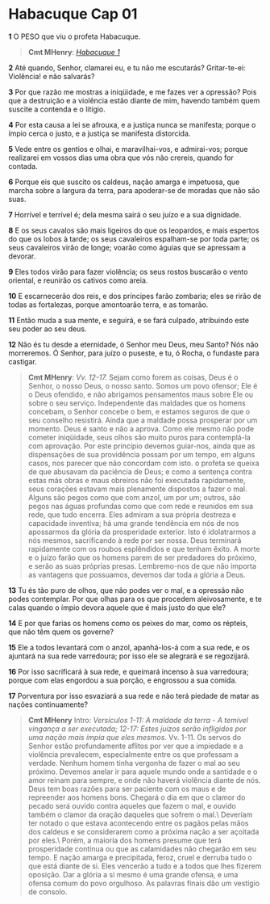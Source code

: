 # Habacuque Cap 01

**1** 	O PESO que viu o profeta Habacuque.

> **Cmt MHenry**: *[Habacuque 1](../35A-Hc/01.md#0)*

**2** 	Até quando, Senhor, clamarei eu, e tu não me escutarás? Gritar-te-ei: Violência! e não salvarás?

**3** 	Por que razão me mostras a iniqüidade, e me fazes ver a opressão? Pois que a destruição e a violência estão diante de mim, havendo também quem suscite a contenda e o litígio.

**4** 	Por esta causa a lei se afrouxa, e a justiça nunca se manifesta; porque o ímpio cerca o justo, e a justiça se manifesta distorcida.

**5** 	Vede entre os gentios e olhai, e maravilhai-vos, e admirai-vos; porque realizarei em vossos dias uma obra que vós não crereis, quando for contada.

**6** 	Porque eis que suscito os caldeus, nação amarga e impetuosa, que marcha sobre a largura da terra, para apoderar-se de moradas que não são suas.

**7** 	Horrível e terrível é; dela mesma sairá o seu juízo e a sua dignidade.

**8** 	E os seus cavalos são mais ligeiros do que os leopardos, e mais espertos do que os lobos à tarde; os seus cavaleiros espalham-se por toda parte; os seus cavaleiros virão de longe; voarão como águias que se apressam a devorar.

**9** 	Eles todos virão para fazer violência; os seus rostos buscarão o vento oriental, e reunirão os cativos como areia.

**10** 	E escarnecerão dos reis, e dos príncipes farão zombaria; eles se rirão de todas as fortalezas, porque amontoarão terra, e as tomarão.

**11** 	Então muda a sua mente, e seguirá, e se fará culpado, atribuindo este seu poder ao seu deus.

**12** 	Não és tu desde a eternidade, ó Senhor meu Deus, meu Santo? Nós não morreremos. Ó Senhor, para juízo o puseste, e tu, ó Rocha, o fundaste para castigar.

> **Cmt MHenry**: *Vv. 12-17.* Sejam como forem as coisas, Deus é o Senhor, o nosso Deus, o nosso santo. Somos um povo ofensor; Ele é o Deus ofendido, e não abrigamos pensamentos maus sobre Ele ou sobre o seu serviço. Independente das maldades que os homens concebam, o Senhor concebe o bem, e estamos seguros de que o seu conselho resistirá. Ainda que a maldade possa prosperar por um momento. Deus é santo e não a aprova. Como ele mesmo não pode cometer iniqüidade, seus olhos são muito puros para contemplá-la com aprovação. Por este princípio devemos guiar-nos, ainda que as dispensações de sua providência possam por um tempo, em alguns casos, nos parecer que não concordam com isto. o profeta se queixa de que abusavam da paciência de Deus; e como a sentença contra estas más obras e maus obreiros não foi executada rapidamente, seus corações estavam mais plenamente dispostos a fazer o mal. Alguns são pegos como que com anzol, um por um; outros, são pegos nas águas profundas como que com rede e reunidos em sua rede, que tudo encerra. Eles admiram a sua própria destreza e capacidade inventiva; há uma grande tendência em nós de nos apossarmos da glória da prosperidade exterior. Isto é idolatrarmos a nós mesmos, sacrificando à rede por ser nossa. Deus terminará rapidamente com os roubos esplêndidos e que tenham êxito. A morte e o juízo farão que os homens parem de ser predadores do próximo, e serão as suas próprias presas. Lembremo-nos de que não importa as vantagens que possuamos, devemos dar toda a glória a Deus.

**13** 	Tu és tão puro de olhos, que não podes ver o mal, e a opressão não podes contemplar. Por que olhas para os que procedem aleivosamente, e te calas quando o ímpio devora aquele que é mais justo do que ele?

**14** 	E por que farias os homens como os peixes do mar, como os répteis, que não têm quem os governe?

**15** 	Ele a todos levantará com o anzol, apanhá-los-á com a sua rede, e os ajuntará na sua rede varredoura; por isso ele se alegrará e se regozijará.

**16** 	Por isso sacrificará à sua rede, e queimará incenso à sua varredoura; porque com elas engordou a sua porção, e engrossou a sua comida.

**17** 	Porventura por isso esvaziará a sua rede e não terá piedade de matar as nações continuamente?


> **Cmt MHenry** Intro: *Versículos 1-11: A maldade da terra - A temível vingança a ser executada; 12-17: Estes juízos serão infligidos por uma nação mais ímpia que eles mesmos.* Vv. 1-11. Os servos do Senhor estão profundamente aflitos por ver que a impiedade e a violência prevalecem, especialmente entre os que professam a verdade. Nenhum homem tinha vergonha de fazer o mal ao seu próximo. Devemos anelar ir para aquele mundo onde a santidade e o amor reinam para sempre, e onde não haverá violência diante de nós. Deus tem boas razões para ser paciente com os maus e de repreender aos homens bons. Chegará o dia em que o clamor do pecado será ouvido contra aqueles que fazem o mal, e ouvido também o clamor da oração daqueles que sofrem o mal.\ Deveríam ter notado o que estava acontecendo entre os pagãos pelas mãos dos caldeus e se considerarem como a próxima nação a ser açoitada por eles.\ Porém, a maioria dos homens presume que terá prosperidade contínua ou que as calamidades não chegarão em seu tempo. E nação amarga e precipitada, feroz, cruel e derruba tudo o que está diante de si. Eles vencerão a tudo e a todos que lhes fizerem oposição. Dar a glória a si mesmo é uma grande ofensa, e uma ofensa comum do povo orgulhoso. As palavras finais dão um vestígio de consolo.